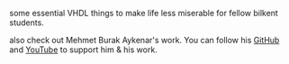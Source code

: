 some essential VHDL things to make life less miserable for fellow bilkent students.

also check out Mehmet Burak Aykenar's work. You can follow his [GitHub](https://github.com/mbaykenar) and [YouTube](https://www.youtube.com/@mehmetburakaykenar) to support him & his work.
